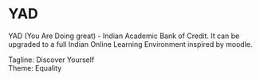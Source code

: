 # YAD
YAD (You Are Doing great) - Indian Academic Bank of Credit. It can be upgraded to a full Indian Online Learning Environment inspired by moodle.

Tagline: Discover Yourself <br>
Theme: Equality 
